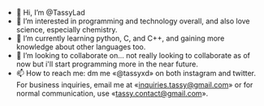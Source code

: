 - 👋 Hi, I’m @TassyLad
- 👀 I’m interested in programming and technology overall, and also love science, especially chemistry.
- 🌱 I’m currently learning python, C, and C++, and gaining more knowledge about other languages too.
- 💞️ I’m looking to collaborate on... not really looking to collaborate as of now but i'll start programming more in the near future.
- 📫 How to reach me: dm me «@tassyxd» on both instagram and twitter. For business inquiries, email me at «inquiries.tassy@gmail.com» or for normal communication, use «tassy.contact@gmail.com».
